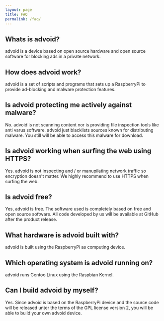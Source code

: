 ```yaml
---
layout: page
title: FAQ
permalink: /faq/
---
```


<h2>Whats is advoid?</h2>

<p>advoid is a device based on open source hardware and open source software for blocking ads in a private network.</p>

<h2>How does advoid work?</h2>

<p>advoid is a set of scripts and programs that sets up a RaspberryPi to provide ad-blocking and malware protection features.</p>

<h2>Is advoid protecting me actively against malware?</h2>

<p>No. advoid is not scanning content nor is providing file inspection tools like anti varus software. advoid just blacklists sources known for distributing malware. You still will be able to access this malware for download.</p> 

<h2>Is advoid working when surfing the web using HTTPS?</h2>

<p>Yes. advoid is not inspecting and / or manupilating network traffic so encryption doesn't matter. We highly recommend to use HTTPS when surfing the web.</p>

<h2>Is advoid free?</h2>

<p>Yes, advoid is free. The software used is completely based on free and open source software. All code developed by us will be available at GitHub after the product release.</p>

<h2>What hardware is advoid built with?</h2>

<p>advoid is built using the RaspberryPi as computing device.</p>

<h2>Which operating system is advoid running on?</h2>

<p>advoid runs Gentoo Linux using the Raspbian Kernel.</a>

<h2>Can I build advoid by myself?</h2>

<p>Yes. Since advoid is based on the RaspberryPi device and the source code will be released unter the terms of the GPL license version 2, you will be able to build your own advoid device.</p>
